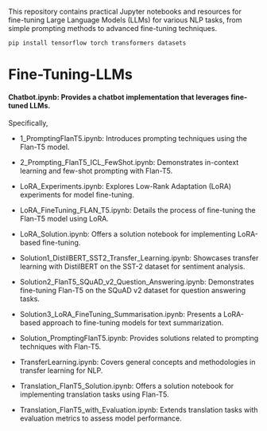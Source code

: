 This repository contains practical Jupyter notebooks and resources for fine-tuning Large Language Models (LLMs) for various NLP tasks, from simple prompting methods to advanced fine-tuning techniques.
```
pip install tensorflow torch transformers datasets
```
# Fine-Tuning-LLMs
#### Chatbot.ipynb: Provides a chatbot implementation that leverages fine-tuned LLMs. 

Specifically, 
- 1_PromptingFlanT5.ipynb: Introduces prompting techniques using the Flan-T5 model.​

- 2_Prompting_FlanT5_ICL_FewShot.ipynb: Demonstrates in-context learning and few-shot prompting with Flan-T5.​

- LoRA_Experiments.ipynb: Explores Low-Rank Adaptation (LoRA) experiments for model fine-tuning.​

- LoRA_FineTuning_FLAN_T5.ipynb: Details the process of fine-tuning the Flan-T5 model using LoRA.​

- LoRA_Solution.ipynb: Offers a solution notebook for implementing LoRA-based fine-tuning.​

- Solution1_DistilBERT_SST2_Transfer_Learning.ipynb: Showcases transfer learning with DistilBERT on the SST-2 dataset for sentiment analysis.​

- Solution2_FlanT5_SQuAD_v2_Question_Answering.ipynb: Demonstrates fine-tuning Flan-T5 on the SQuAD v2 dataset for question answering tasks.​

- Solution3_LoRA_FineTuning_Summarisation.ipynb: Presents a LoRA-based approach to fine-tuning models for text summarization.​

- Solution_PromptingFlanT5.ipynb: Provides solutions related to prompting techniques with Flan-T5.​

- TransferLearning.ipynb: Covers general concepts and methodologies in transfer learning for NLP.​

- Translation_FlanT5_Solution.ipynb: Offers a solution notebook for implementing translation tasks using Flan-T5.​

- Translation_FlanT5_with_Evaluation.ipynb: Extends translation tasks with evaluation metrics to assess model performance.

